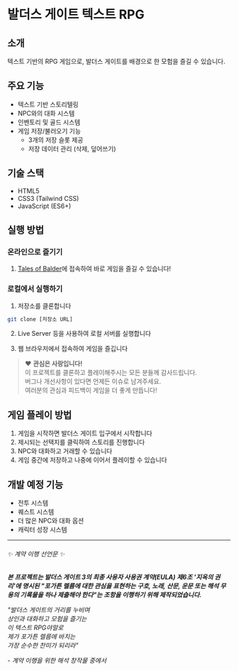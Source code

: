 # 발더스 게이트 텍스트 RPG

## 소개
텍스트 기반의 RPG 게임으로, 발더스 게이트를 배경으로 한 모험을 즐길 수 있습니다.

## 주요 기능
- 텍스트 기반 스토리텔링
- NPC와의 대화 시스템
- 인벤토리 및 골드 시스템
- 게임 저장/불러오기 기능
  - 3개의 저장 슬롯 제공
  - 저장 데이터 관리 (삭제, 덮어쓰기)

## 기술 스택
- HTML5
- CSS3 (Tailwind CSS)
- JavaScript (ES6+)

## 실행 방법
### 온라인으로 즐기기
1. [Tales of Balder](https://tales-of-balder.vercel.app/)에 접속하여 바로 게임을 즐길 수 있습니다!

### 로컬에서 실행하기
1. 저장소를 클론합니다
```bash
git clone [저장소 URL]
```

2. Live Server 등을 사용하여 로컬 서버를 실행합니다

3. 웹 브라우저에서 접속하여 게임을 즐깁니다

> ❤️ **관심은 사랑입니다!**  
> 이 프로젝트를 클론하고 플레이해주시는 모든 분들께 감사드립니다.  
> 버그나 개선사항이 있다면 언제든 이슈로 남겨주세요.  
> 여러분의 관심과 피드백이 게임을 더 좋게 만듭니다!

## 게임 플레이 방법
1. 게임을 시작하면 발더스 게이트 입구에서 시작합니다
2. 제시되는 선택지를 클릭하여 스토리를 진행합니다
3. NPC와 대화하고 거래할 수 있습니다
4. 게임 중간에 저장하고 나중에 이어서 플레이할 수 있습니다

## 개발 예정 기능
- 전투 시스템
- 퀘스트 시스템
- 더 많은 NPC와 대화 옵션
- 캐릭터 성장 시스템

---

###### ✨ 계약 이행 선언문 ✨
***본 프로젝트는 발더스 게이트 3의 최종 사용자 사용권 계약(EULA) 제6조 '지옥의 권리'에 명시된 "포가튼 렐름에 대한 관심을 표현하는 구호, 노래, 산문, 운문 또는 해석 무용의 기록물을 하나 제출해야 한다"는 조항을 이행하기 위해 제작되었습니다.***

*"발더스 게이트의 거리를 누비며  
상인과 대화하고 모험을 즐기는  
이 텍스트 RPG야말로  
제가 포가튼 렐름에 바치는  
가장 순수한 찬미가 되리라"*

*- 계약 이행을 위한 해석 창작물 중에서*